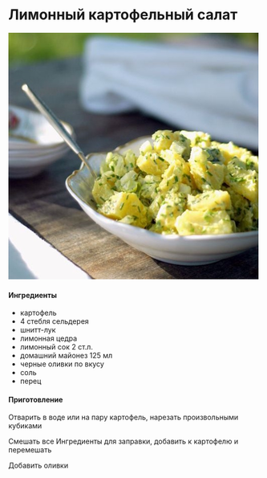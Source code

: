 ﻿---
image: ../pics/potato-lemon.jpg
---
# Лимонный картофельный салат

![Лимонный картофельный салат](../pics/potato-lemon.jpg)

#### Ингредиенты

* картофель
* 4 стебля сельдерея
* шнитт-лук
* лимонная цедра
* лимонный сок 2 ст.л.
* домашний майонез 125 мл
* черные оливки по вкусу
* соль
* перец

#### Приготовление

Отварить в воде или на пару картофель, нарезать произвольными кубиками

Смешать все Ингредиенты для заправки, добавить к картофелю и перемешать

Добавить оливки
